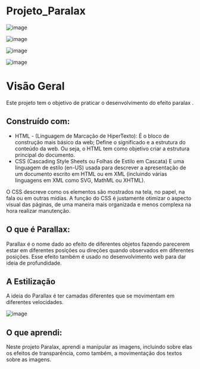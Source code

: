 # Projeto_Paralax

![image](https://user-images.githubusercontent.com/114995774/228097816-47a3d64d-d299-43b8-a9e0-ce3c551df256.png)

![image](https://user-images.githubusercontent.com/114995774/228097970-45bac51a-c67e-4bdb-b898-f7e350832448.png)

![image](https://user-images.githubusercontent.com/114995774/228098015-c0c74b46-a50f-4e00-8b12-09b7153a67b5.png)

![image](https://user-images.githubusercontent.com/114995774/228098077-65b00635-bcf7-4cc8-b334-ffd24b8a7a58.png)


<h1> Visão Geral</h1>

Este projeto tem o objetivo de praticar o desenvolvimento do efeito paralax
.
<h2>Construído com:</h2>

- HTML - (Linguagem de Marcação de HiperTexto):
É o bloco de construção mais básico da web; Define o significado e a estrutura do conteúdo da web. Ou seja, o HTML tem como objetivo criar a estrutura principal do documento.
- CSS (Cascading Style Sheets ou Folhas de Estilo em Cascata)
E uma linguagem de estilo (en-US) usada para descrever a apresentação de um documento escrito em HTML ou em XML (incluindo várias linguagens em XML como SVG, MathML ou XHTML).

O CSS descreve como os elementos são mostrados na tela, no papel, na fala ou em outras mídias.
A função do CSS é justamente otimizar o aspecto visual das páginas, de uma maneira mais organizada e menos complexa na hora realizar manutenção.

<h2>O que é Parallax:</h2>

Parallax é o nome dado ao efeito de diferentes objetos fazendo parecerem estar em diferentes posições ou direções quando observados em diferentes posições. Esse efeito também é usado no desenvolvimento web para dar ideia de profundidade. 


<h2>A Estilização</h2>

A ideia do Parallax é ter camadas diferentes que se movimentam em diferentes velocidades.

![image](https://user-images.githubusercontent.com/114995774/228096609-de2448ef-c954-476e-8b8d-a287ddd278e8.png)

<h2> O que aprendi:</h2>
Neste projeto Paralax, aprendi a manipular as imagens, incluindo sobre elas os efeitos de transparência, como também, a movimentação dos textos sobre as imagens.

